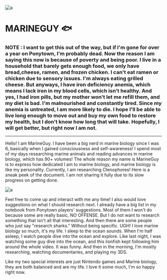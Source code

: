 ![a](https://i.pinimg.com/736x/a7/f9/42/a7f942a90c2e61970b67340c62a5e861.jpg)
# MARINEGUY 🐟
### NOTE : I want to get this out of the way, but if I'm gone for over a year on Ponytown, I'm probably dead. Now the reason I am saying this now is because of poverty and being poor. I live in a household that barely gets enough food, we only have bread,cheese, ramen, and frozen chicken. I can't eat ramen or chicken due to sensory issues. I'm always eating grilled cheese. But anyways, I have iron deficiency anemia, which means I lack iron in my blood cells, which isn't healthy. And yes, I had iron pills, but my mother won't let me refill them, and my diet is bad. I'm malnourished and constantly tired. Since my anemia is untreated, I am more likely to die. I hope I'll be able to live long enough to move out and buy my own food to restore my health, but I don't know how long that will take. Hopefully, I will get better, but right now I am not. 
-----
Hello! I am MarineGuy. I have been a big nerd in marine biology since I was 6, basically when I gained consciousness and self-awareness! I spend most of my days researching marine animals and reading advances in marine biology, which has 90+ volumes! The whole reason my name is MarineGuy is to express how dedicated I am to marine biology, and marine biology is like my personality. Currently, I am researching Ctenophores! Here is a sneak peek of the document. I am not sharing it fully due to its slow progress on getting done.

![a](https://media.discordapp.net/attachments/1261066115736539166/1380788804738355271/image.png?ex=68452748&is=6843d5c8&hm=271ca0fb35c1d8e10c5f6a786fd954c46be78d55cf28e0926117afe6834d114c&=&format=webp&quality=lossless&width=601&height=464)

Feel free to come up and interact with me any time! I also would love suggestions on what I should research next. I already have a big list in my notebook from Ponytown players' suggestions. Most of them I won't do because some are really basic, NO OFFENSE. But I do not want to research something that isn't all that interesting. And then there are some people who just say "research sharks." Without being specific. UGH! I love marine biology so much, it's my life. I sleep to the ocean sounds. When I'm half asleep, I watch people dive into the ocean and explore. Like last night, I was watching some guy dive into the ocean, and this lionfish kept following him around the whole video. It was funny. And then in the morning, I'm mostly researching, watching documentaries, and playing my 3DS. 

Like my two special interests are just Nintendo games and Marine biology, they are both balanced and are my life. I love it some much, I'm so happy right now.


